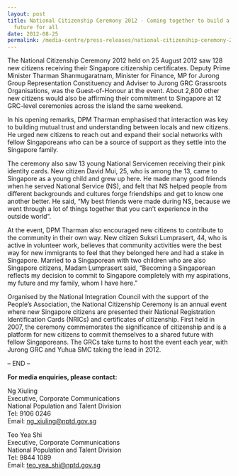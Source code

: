 ```yaml
---
layout: post
title: National Citizenship Ceremony 2012 - Coming together to build a brighter
  future for all
date: 2012-08-25
permalink: /media-centre/press-releases/national-citizenship-ceremony-2012-coming-together-to-build-a-brighter-future-for-all
---
```

The National Citizenship Ceremony 2012 held on 25 August 2012 saw 128 new citizens receiving their Singapore citizenship certificates. Deputy Prime Minister Tharman Shanmugaratnam, Minister for Finance, MP for Jurong Group Representation Constituency and Adviser to Jurong GRC Grassroots Organisations, was the Guest-of-Honour at the event. About 2,800 other new citizens would also be affirming their commitment to Singapore at 12 GRC-level ceremonies across the island the same weekend.

In his opening remarks, DPM Tharman emphasised that interaction was key to building mutual trust and understanding between locals and new citizens. He urged new citizens to reach out and expand their social networks with fellow Singaporeans who can be a source of support as they settle into the Singapore family.

The ceremony also saw 13 young National Servicemen receiving their pink identity cards. New citizen David Mui, 25, who is among the 13, came to Singapore as a young child and grew up here. He made many good friends when he served National Service (NS), and felt that NS helped people from different backgrounds and cultures forge friendships and get to know one another better. He said, “My best friends were made during NS, because we went through a lot of things together that you can’t experience in the outside world”.

At the event, DPM Tharman also encouraged new citizens to contribute to the community in their own way. New citizen Suksri Lumprasert, 44, who is active in volunteer work, believes that community activities were the best way for new immigrants to feel that they belonged here and had a stake in Singapore. Married to a Singaporean with two children who are also Singapore citizens, Madam Lumprasert said, “Becoming a Singaporean reflects my decision to commit to Singapore completely with my aspirations, my future and my family, whom I have here.”

Organised by the National Integration Council with the support of the People’s Association, the National Citizenship Ceremony is an annual event where new Singapore citizens are presented their National Registration Identification Cards (NRICs) and certificates of citizenship. First held in 2007, the ceremony commemorates the significance of citizenship and is a platform for new citizens to commit themselves to a shared future with fellow Singaporeans. The GRCs take turns to host the event each year, with Jurong GRC and Yuhua SMC taking the lead in 2012.

– END –

**For media enquiries, please contact:**

Ng Xiuling  
Executive, Corporate Communications  
National Population and Talent Division  
Tel: 9106 0246   
Email: [ng_xiuling@nptd.gov.sg](mailto:ng_xiuling@nptd.gov.sg)

Teo Yea Shi    
Executive, Corporate Communications   
National Population and Talent Division   
Tel: 9844 1089  
Email: [teo_yea_shi@nptd.gov.sg](mailto:teo_yea_shi@nptd.gov.sg)